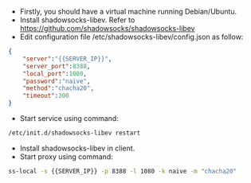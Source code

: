 * Firstly, you should have a virtual machine running Debian/Ubuntu.
* Install shadowsocks-libev. Refer to https://github.com/shadowsocks/shadowsocks-libev
* Edit configuration file /etc/shadowsocks-libev/config.json as follow:

```json
{
    "server":"{{SERVER_IP}}",
    "server_port":8388,
    "local_port":1080,
    "password":"naive",
    "method":"chacha20",
    "timeout":300
}
```

* Start service using command:

```sh
/etc/init.d/shadowsocks-libev restart
```

* Install shadowsocks-libev in client.
* Start proxy using command:

```sh
ss-local -s {{SERVER_IP}} -p 8388 -l 1080 -k naive -m "chacha20"
```

